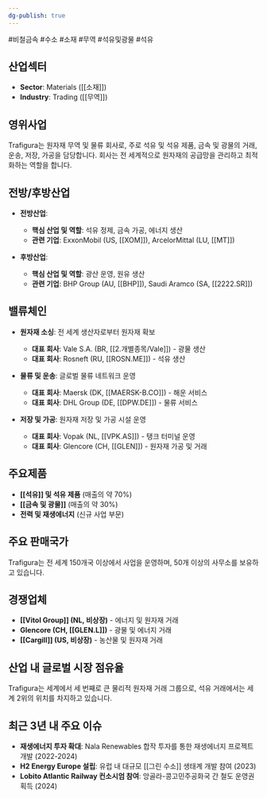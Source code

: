 ```yaml
---
dg-publish: true
---
```

#비철금속 #수소 #소재 #무역 #석유및광물 #석유 

## 산업섹터

- **Sector**: Materials ([[소재]])
- **Industry**: Trading ([[무역]])

## 영위사업

Trafigura는 원자재 무역 및 물류 회사로, 주로 석유 및 석유 제품, 금속 및 광물의 거래, 운송, 저장, 가공을 담당합니다. 회사는 전 세계적으로 원자재의 공급망을 관리하고 최적화하는 역할을 합니다.

## 전방/후방산업

- **전방산업**:
    
    - **핵심 산업 및 역할**: 석유 정제, 금속 가공, 에너지 생산
    - **관련 기업**: ExxonMobil (US, [[XOM]]), ArcelorMittal (LU, [[MT]])
    
- **후방산업**:
    
    - **핵심 산업 및 역할**: 광산 운영, 원유 생산
    - **관련 기업**: BHP Group (AU, [[BHP]]), Saudi Aramco (SA, [[2222.SR]])
    

## 밸류체인

- **원자재 소싱**: 전 세계 생산자로부터 원자재 확보
    
    - **대표 회사**: Vale S.A. (BR, [[2.개별종목/Vale]]) - 광물 생산
    - **대표 회사**: Rosneft (RU, [[ROSN.ME]]) - 석유 생산
    
- **물류 및 운송**: 글로벌 물류 네트워크 운영
    
    - **대표 회사**: Maersk (DK, [[MAERSK-B.CO]]) - 해운 서비스
    - **대표 회사**: DHL Group (DE, [[DPW.DE]]) - 물류 서비스
    
- **저장 및 가공**: 원자재 저장 및 가공 시설 운영
    
    - **대표 회사**: Vopak (NL, [[VPK.AS]]) - 탱크 터미널 운영
    - **대표 회사**: Glencore (CH, [[GLEN]]) - 원자재 가공 및 거래
    

## 주요제품

- **[[석유]] 및 석유 제품** (매출의 약 70%)
- **[[금속 및 광물]]** (매출의 약 30%)
- **전력 및 재생에너지** (신규 사업 부문)

## 주요 판매국가

Trafigura는 전 세계 150개국 이상에서 사업을 운영하며, 50개 이상의 사무소를 보유하고 있습니다.

## 경쟁업체

- **[[Vitol Group]] (NL, 비상장)** - 에너지 및 원자재 거래
- **Glencore (CH, [[GLEN.L]])** - 광물 및 에너지 거래
- **[[Cargill]] (US, 비상장)** - 농산물 및 원자재 거래

## 산업 내 글로벌 시장 점유율

Trafigura는 세계에서 세 번째로 큰 물리적 원자재 거래 그룹으로, 석유 거래에서는 세계 2위의 위치를 차지하고 있습니다.

## 최근 3년 내 주요 이슈

- **재생에너지 투자 확대**: Nala Renewables 합작 투자를 통한 재생에너지 프로젝트 개발 (2022-2024)
- **H2 Energy Europe 설립**: 유럽 내 대규모 [[그린 수소]] 생태계 개발 참여 (2023)
- **Lobito Atlantic Railway 컨소시엄 참여**: 앙골라-콩고민주공화국 간 철도 운영권 획득 (2024)